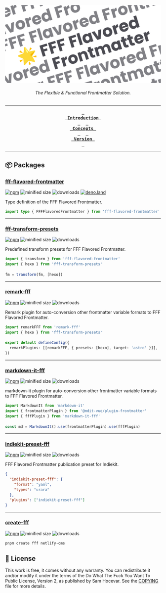 <div align="center">
  <picture>
    <source media="(prefers-color-scheme: dark)" srcset="./docs/public/fff-dark.png">
    <img src="./docs/public/fff-light.png">
  </picture>
  <h6>The Flexible & Functional Frontmatter Solution.</h6>
</div>

---

<div align="center">

**[<kbd> <br> Introduction <br> </kbd>](https://fff.js.org/intro/what-is-fff.html)** 
**[<kbd> <br> Concepts <br> </kbd>](https://fff.js.org/concepts/object-media.html)** 
**[<kbd> <br> Version <br> </kbd>](https://fff.js.org/version/changelog.html)**

</div>

---

## 📦️ Packages

### [fff-flavored-frontmatter](/packages/fff-flavored-frontmatter/)

[![npm](https://img.shields.io/npm/v/fff-flavored-frontmatter?color=yellow)](https://npmjs.com/package/fff-flavored-frontmatter)
![minified size](https://img.shields.io/bundlephobia/min/fff-flavored-frontmatter?color=yellow)
![downloads](https://img.shields.io/npm/dt/fff-flavored-frontmatter?color=yellow)
[![deno.land](https://img.shields.io/badge/available%20on-deno.land/x-black.svg?logo=deno)](https://deno.land/x/fff)

Type definition of the FFF Flavored Frontmatter.

```ts
import type { FFFFlavoredFrontmatter } from 'fff-flavored-frontmatter'
```

---

### [fff-transform-presets](/packages/fff-transform-presets/)

[![npm](https://img.shields.io/npm/v/fff-transform-presets?color=yellow)](https://npmjs.com/package/fff-transform-presets)
![minified size](https://img.shields.io/bundlephobia/min/fff-transform-presets?color=yellow)
![downloads](https://img.shields.io/npm/dt/fff-transform-presets?color=yellow)

Predefined transform presets for FFF Flavored Frontmatter.

```ts
import { transform } from 'fff-flavored-frontmatter'
import { hexo } from 'fff-transform-presets'

fm = transform(fm, [hexo])
```

---

### [remark-fff](/packages/remark-fff/)

[![npm](https://img.shields.io/npm/v/remark-fff?color=yellow)](https://npmjs.com/package/remark-fff)
![minified size](https://img.shields.io/bundlephobia/min/remark-fff?color=yellow)
![downloads](https://img.shields.io/npm/dt/remark-fff?color=yellow)

Remark plugin for auto-conversion other frontmatter variable formats to FFF Flavored Frontmatter.

```ts
import remarkFFF from 'remark-fff'
import { hexo } from 'fff-transform-presets'

export default defineConfig({
  remarkPlugins: [[remarkFFF, { presets: [hexo], target: 'astro' }]],
})
```

---

### [markdown-it-fff](/packages/markdown-it-fff/)

[![npm](https://img.shields.io/npm/v/markdown-it-fff?color=yellow)](https://npmjs.com/package/markdown-it-fff)
![minified size](https://img.shields.io/bundlephobia/min/markdown-it-fff?color=yellow)
![downloads](https://img.shields.io/npm/dt/markdown-it-fff?color=yellow)

markdown-it plugin for auto-conversion other frontmatter variable formats to FFF Flavored Frontmatter.

```ts
import MarkdownIt from 'markdown-it'
import { frontmatterPlugin } from '@mdit-vue/plugin-frontmatter'
import { fffPlugin } from 'markdown-it-fff'

const md = MarkdownIt().use(frontmatterPlugin).use(fffPlugin)
```

---

### [indiekit-preset-fff](/packages/indiekit-preset-fff/)

[![npm](https://img.shields.io/npm/v/indiekit-preset-fff?color=yellow)](https://npmjs.com/package/indiekit-preset-fff)
![minified size](https://img.shields.io/bundlephobia/min/indiekit-preset-fff?color=yellow)
![downloads](https://img.shields.io/npm/dt/indiekit-preset-fff?color=yellow)

FFF Flavored Frontmatter publication preset for Indiekit.

```json
{
  "indiekit-preset-fff": {
    "format": "yaml",
    "types": "urara"
  },
  "plugins": ["indiekit-preset-fff"]
}
```

---

### [create-fff](/packages/create-fff/)

[![npm](https://img.shields.io/npm/v/create-fff?color=yellow)](https://npmjs.com/package/create-fff)
![minified size](https://img.shields.io/bundlephobia/min/create-fff?color=yellow)
![downloads](https://img.shields.io/npm/dt/create-fff?color=yellow)

```bash
pnpm create fff netlify-cms
```

## 📄 License

This work is free, it comes without any warranty. You can redistribute it and/or modify it under the
terms of the Do What The Fuck You Want To Public License, Version 2,
as published by Sam Hocevar. See the [COPYING](COPYING) file for more details.
